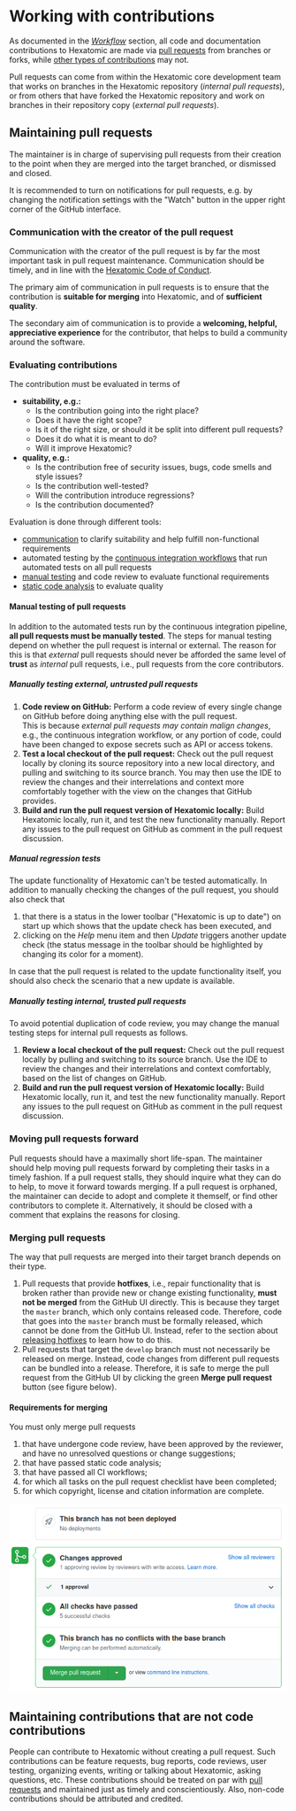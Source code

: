 # Working with contributions

As documented in the [*Workflow*](../../development/workflow/) section, all code and documentation contributions to Hexatomic are made via [pull requests](#maintaining-pull-requests) from branches or forks, while [other types of contributions](#maintaining-contributions-that-are-not-code-contributions) may not.

Pull requests can come from within the Hexatomic core development team that works on branches in the Hexatomic repository (*internal pull requests*), or from others that have forked the Hexatomic repository and work on branches in their repository copy (*external pull requests*).

## Maintaining pull requests

The maintainer is in charge of supervising pull requests from their creation to the point when they are merged into the target branched, or dismissed and closed.

It is recommended to turn on notifications for pull requests, e.g. by changing the notification settings with the "Watch" button in the upper right corner of the GitHub interface.

### Communication with the creator of the pull request  

Communication with the creator of the pull request is by far the most important task in pull request maintenance.
Communication should be timely, and in line with the [Hexatomic Code of Conduct](https://github.com/hexatomic/hexatomic/blob/develop/CODE_OF_CONDUCT.md).

The primary aim of communication in pull requests is to ensure that the contribution 
is **suitable for merging** into Hexatomic, and of **sufficient quality**.

The secondary aim of communication is to provide a **welcoming, helpful, appreciative experience** for the contributor,
that helps to build a community around the software.

### Evaluating contributions

The contribution must be evaluated in terms of 

- **suitability, e.g.:**
  - Is the contribution going into the right place?
  - Does it have the right scope?
  - Is it of the right size, or should it be split into different pull requests?
  - Does it do what it is meant to do?
  - Will it improve Hexatomic?
- **quality, e.g.:**
  - Is the contribution free of security issues, bugs, code smells and style issues?
  - Is the contribution well-tested?
  - Will the contribution introduce regressions?
  - Is the contribution documented?

Evaluation is done through different tools:
- [communication](#communication-with-the-creator-of-the-pull-request) to clarify suitability and help fulfill non-functional requirements
- automated testing by the [continuous integration workflows](../continuous-integration/) that run automated tests on all pull requests
- [manual testing](#manual-testing-of-pull-requests) and code review to evaluate functional requirements
- [static code analysis](../continuous-integration/#static-code-analysis) to evaluate quality

#### Manual testing of pull requests

In addition to the automated tests run by the continuous integration pipeline, **all pull requests must be manually tested**.
The steps for manual testing depend on whether the pull request is internal or external.
The reason for this is that *external* pull requests should never be afforded the same level of **trust** as *internal* pull requests, i.e., pull requests from the core contributors.

<!--TODO To read more about how to review the changes as part of this process, read the section on [code review](TODO).-->

##### Manually testing *external*, untrusted pull requests

1. **Code review on GitHub:** Perform a code review of every single change on GitHub before doing anything else with the pull request.  
<i class="fa fa-warning"></i> This is because *external pull requests may contain malign changes*, e.g., the continuous integration workflow, or any portion of code, could have been changed to expose secrets such as API or access tokens.
2. **Test a local checkout of the pull request:** Check out the pull request locally by cloning its source repository into a new local directory, and pulling and switching to its source branch. You may then use the IDE to review the changes and their interrelations and context more comfortably together with the view on the changes that GitHub provides.
3. **Build and run the pull request version of Hexatomic locally:** Build Hexatomic locally, run it, and test the new functionality manually. Report any issues to the pull request on GitHub as comment in the pull request discussion.

##### Manual regression tests

The update functionality of Hexatomic can't be tested automatically.
In addition to manually checking the changes of the pull request, you should also check that 

1. that there is a status in the lower toolbar ("Hexatomic is up to date") on start up which shows that the update check has been executed, and
2. clicking on the *Help* menu item and then *Update* triggers another update check (the status message in the toolbar should be highlighted by changing its color for a moment).

In case that the pull request is related to the update functionality itself, you should also check the scenario that a new update is available.

##### Manually testing *internal*, trusted pull requests

To avoid potential duplication of code review, you may change the manual testing steps for internal pull requests as follows.

1. **Review a local checkout of the pull request:** Check out the pull request locally by pulling and switching to its source branch. Use the IDE to review the changes and their interrelations and context comfortably, based on the list of changes on GitHub. 
3. **Build and run the pull request version of Hexatomic locally:** Build Hexatomic locally, run it, and test the new functionality manually. Report any issues to the pull request on GitHub as comment in the pull request discussion.

### Moving pull requests forward

Pull requests should have a maximally short life-span.
The maintainer should help moving pull requests forward by completing their tasks in a timely fashion.
If a pull request stalls, they should inquire what they can do to help, to move it forward towards merging.
If a pull request is orphaned, the maintainer can decide to adopt and complete it themself, or find other contributors to complete it.
Alternatively, it should be closed with a comment that explains the reasons for closing.

### Merging pull requests

The way that pull requests are merged into their target branch depends on their type.

1. Pull requests that provide **hotfixes**, i.e., repair functionality that is broken rather than provide 
new or change existing functionality, **must not be merged** from the GitHub UI directly. This is
because they target the `master` branch, which only contains released code. Therefore, code that
goes into the `master` branch must be formally released, which cannot be done from the GitHub UI.
Instead, refer to the section about [releasing hotfixes](../releases/README.md#hotfix-releases) to learn how to do this.
2. Pull requests that target the `develop` branch must not necessarily be released on merge. Instead,
code changes from different pull requests can be bundled into a release. Therefore, it is safe to
merge the pull request from the GitHub UI by clicking the green **Merge pull request** button (see figure below).

#### Requirements for merging

You must only merge pull requests

1. that have undergone code review, have been approved by the reviewer, and have no unresolved questions or change suggestions;
2. that have passed static code analysis;
3. that have passed all CI workflows;
4. for which all tasks on the pull request checklist have been completed;
5. for which copyright, license and citation information are complete.

![When all requirements are fulfilled, pull requests to `develop` can be merged by clicking the green button "Merge pull request".](merge-pull-request.png)

## Maintaining contributions that are not code contributions

People can contribute to Hexatomic without creating a pull request.
Such contributions can be feature requests, bug reports, code reviews, user testing, organizing events, writing or talking about Hexatomic, asking questions, etc.
These contributions should be treated on par with [pull requests](#maintaining-pull-requests) and maintained just as timely and conscientiously.
Also, non-code contributions should be attributed and credited. <!-- TODO Add link to crediting section -->
